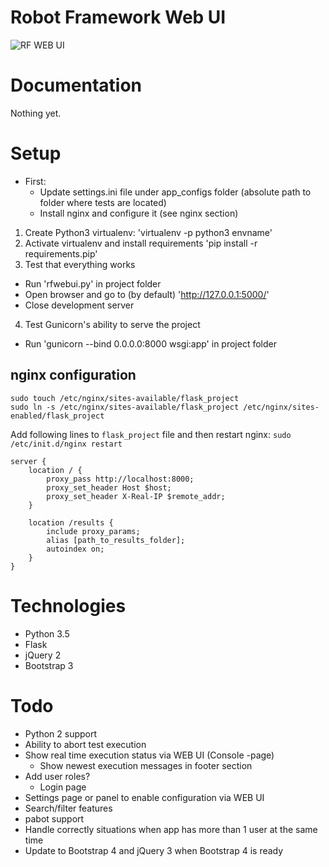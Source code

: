 # Robot Framework Web UI

![RF WEB UI](https://github.com/molsky/robotframework-webui/blob/master/media/rfwui.png "UI")

# Documentation
Nothing yet.

# Setup
* First:
  * Update settings.ini file under app_configs folder (absolute path to folder where tests are located)
  * Install nginx and configure it (see nginx section)

1. Create Python3 virtualenv: 'virtualenv -p python3 envname'
2. Activate virtualenv and install requirements 'pip install -r requirements.pip'
3. Test that everything works
  * Run 'rfwebui.py' in project folder
  * Open browser and go to (by default) 'http://127.0.0.1:5000/'
  * Close development server
4. Test Gunicorn's ability to serve the project
  * Run 'gunicorn --bind 0.0.0.0:8000 wsgi:app' in project folder

## nginx configuration
```
sudo touch /etc/nginx/sites-available/flask_project
sudo ln -s /etc/nginx/sites-available/flask_project /etc/nginx/sites-enabled/flask_project
```
Add following lines to `flask_project` file and then restart nginx: `sudo /etc/init.d/nginx restart`
```
server {
    location / {
        proxy_pass http://localhost:8000;
        proxy_set_header Host $host;
        proxy_set_header X-Real-IP $remote_addr;
    }

    location /results {
        include proxy_params;
        alias [path_to_results_folder];
        autoindex on;
    }
}
```

# Technologies
* Python 3.5
* Flask
* jQuery 2
* Bootstrap 3

# Todo
* Python 2 support
* Ability to abort test execution
* Show real time execution status via WEB UI (Console -page)
  * Show newest execution messages in footer section
* Add user roles?
  * Login page
* Settings page or panel to enable configuration via WEB UI
* Search/filter features
* pabot support
* Handle correctly situations when app has more than 1 user at the same time
* Update to Bootstrap 4 and jQuery 3 when Bootstrap 4 is ready
